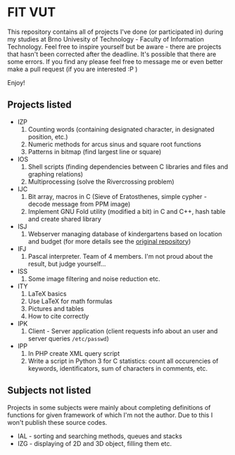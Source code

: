 FIT VUT
=======

This repository contains all of projects I've done (or participated in) during my studies at Brno Univesity of Technology - Faculty of Information Technology. Feel free to inspire yourself but be aware - there are projects that hasn't been corrected after the deadline. It's possible that there are some errors. If you find any please feel free to message me or even better make a pull request (if you are interested :P )

Enjoy!

Projects listed
---------------

* IZP
    1. Counting words (containing designated character, in designated position, etc.)
    2. Numeric methods for arcus sinus and square root functions
    3. Patterns in bitmap (find largest line or square)
* IOS
    1. Shell scripts (finding dependencies between C libraries and files and graphing relations)
    2. Multiprocessing (solve the Rivercrossing problem)
* IJC
    1. Bit array, macros in C (Sieve of Eratosthenes, simple cypher - decode message from PPM image)
    2. Implement GNU Fold utility (modified a bit) in C and C++, hash table and create shared library
* ISJ
    1. Webserver managing database of kindergartens based on location and budget (for more details see the [original repository](https://bitbucket.org/xauder/isj-projekt "Hosted on Bitbucket"))
* IFJ
    1. Pascal interpreter. Team of 4 members. I'm not proud about the result, but judge yourself...
* ISS
    1. Some image filtering and noise reduction etc.
* ITY
    1. LaTeX basics
    2. Use LaTeX for math formulas
    3. Pictures and tables
    4. How to cite correctly
* IPK
    1. Client - Server application (client requests info about an user and server queries `/etc/passwd`)
* IPP
    1. In PHP create XML query script
    2. Write a script in Python 3 for C statistics: count all occurencies of keywords, identificators, sum of characters in comments, etc.

Subjects not listed
-------------------
Projects in some subjects were mainly about completing definitions of functions for given framework of which I'm not the author. Due to this I won't publish these source codes.
* IAL - sorting and searching methods, queues and stacks
* IZG - displaying of 2D and 3D object, filling them etc.
